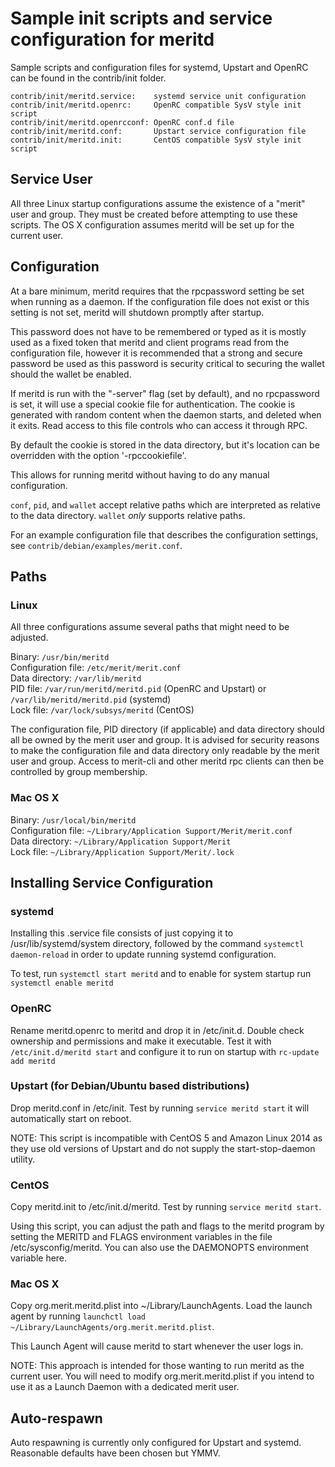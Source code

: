 Sample init scripts and service configuration for meritd
==========================================================

Sample scripts and configuration files for systemd, Upstart and OpenRC
can be found in the contrib/init folder.

    contrib/init/meritd.service:    systemd service unit configuration
    contrib/init/meritd.openrc:     OpenRC compatible SysV style init script
    contrib/init/meritd.openrcconf: OpenRC conf.d file
    contrib/init/meritd.conf:       Upstart service configuration file
    contrib/init/meritd.init:       CentOS compatible SysV style init script

Service User
---------------------------------

All three Linux startup configurations assume the existence of a "merit" user
and group.  They must be created before attempting to use these scripts.
The OS X configuration assumes meritd will be set up for the current user.

Configuration
---------------------------------

At a bare minimum, meritd requires that the rpcpassword setting be set
when running as a daemon.  If the configuration file does not exist or this
setting is not set, meritd will shutdown promptly after startup.

This password does not have to be remembered or typed as it is mostly used
as a fixed token that meritd and client programs read from the configuration
file, however it is recommended that a strong and secure password be used
as this password is security critical to securing the wallet should the
wallet be enabled.

If meritd is run with the "-server" flag (set by default), and no rpcpassword is set,
it will use a special cookie file for authentication. The cookie is generated with random
content when the daemon starts, and deleted when it exits. Read access to this file
controls who can access it through RPC.

By default the cookie is stored in the data directory, but it's location can be overridden
with the option '-rpccookiefile'.

This allows for running meritd without having to do any manual configuration.

`conf`, `pid`, and `wallet` accept relative paths which are interpreted as
relative to the data directory. `wallet` *only* supports relative paths.

For an example configuration file that describes the configuration settings,
see `contrib/debian/examples/merit.conf`.

Paths
---------------------------------

### Linux

All three configurations assume several paths that might need to be adjusted.

Binary:              `/usr/bin/meritd`  
Configuration file:  `/etc/merit/merit.conf`  
Data directory:      `/var/lib/meritd`  
PID file:            `/var/run/meritd/meritd.pid` (OpenRC and Upstart) or `/var/lib/meritd/meritd.pid` (systemd)  
Lock file:           `/var/lock/subsys/meritd` (CentOS)  

The configuration file, PID directory (if applicable) and data directory
should all be owned by the merit user and group.  It is advised for security
reasons to make the configuration file and data directory only readable by the
merit user and group.  Access to merit-cli and other meritd rpc clients
can then be controlled by group membership.

### Mac OS X

Binary:              `/usr/local/bin/meritd`  
Configuration file:  `~/Library/Application Support/Merit/merit.conf`  
Data directory:      `~/Library/Application Support/Merit`  
Lock file:           `~/Library/Application Support/Merit/.lock`  

Installing Service Configuration
-----------------------------------

### systemd

Installing this .service file consists of just copying it to
/usr/lib/systemd/system directory, followed by the command
`systemctl daemon-reload` in order to update running systemd configuration.

To test, run `systemctl start meritd` and to enable for system startup run
`systemctl enable meritd`

### OpenRC

Rename meritd.openrc to meritd and drop it in /etc/init.d.  Double
check ownership and permissions and make it executable.  Test it with
`/etc/init.d/meritd start` and configure it to run on startup with
`rc-update add meritd`

### Upstart (for Debian/Ubuntu based distributions)

Drop meritd.conf in /etc/init.  Test by running `service meritd start`
it will automatically start on reboot.

NOTE: This script is incompatible with CentOS 5 and Amazon Linux 2014 as they
use old versions of Upstart and do not supply the start-stop-daemon utility.

### CentOS

Copy meritd.init to /etc/init.d/meritd. Test by running `service meritd start`.

Using this script, you can adjust the path and flags to the meritd program by
setting the MERITD and FLAGS environment variables in the file
/etc/sysconfig/meritd. You can also use the DAEMONOPTS environment variable here.

### Mac OS X

Copy org.merit.meritd.plist into ~/Library/LaunchAgents. Load the launch agent by
running `launchctl load ~/Library/LaunchAgents/org.merit.meritd.plist`.

This Launch Agent will cause meritd to start whenever the user logs in.

NOTE: This approach is intended for those wanting to run meritd as the current user.
You will need to modify org.merit.meritd.plist if you intend to use it as a
Launch Daemon with a dedicated merit user.

Auto-respawn
-----------------------------------

Auto respawning is currently only configured for Upstart and systemd.
Reasonable defaults have been chosen but YMMV.

